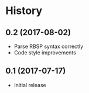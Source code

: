 # History

0.2 (2017-08-02)
----------------

- Parse RBSP syntax correctly
- Code style improvements

0.1 (2017-07-17)
------------------

- Initial release